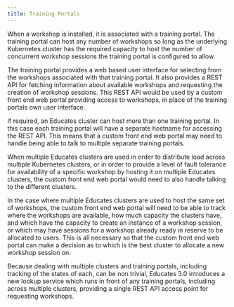 ```yaml
---
title: Training Portals
---
```


When a workshop is installed, it is associated with a training portal. The
training portal can host any number of workshops so long as the underlying
Kubernetes cluster has the required capacity to host the number of concurrent
workshop sessions the training portal is configured to allow.

The training portal provides a web based user interface for selecting from the
workshops associated with that training portal. It also provides a REST API
for fetching information about available workshops and requesting the creation
of workshop sessions. This REST API would be used by a custom front end web
portal providing access to workshops, in place of the training portals own user
interface.

If required, an Educates cluster can host more than one training portal. In this
case each training portal will have a separate hostname for accessing the REST
API. This means that a custom front end web portal may need to handle being able
to talk to multiple separate training portals.

When multiple Educates clusters are used in order to distribute load across
multiple Kubernetes clusters, or in order to provide a level of fault tolerance
for availability of a specific workshop by hosting it on multiple Educates
clusters, the custom front end web portal would need to also handle talking
to the different clusters.

In the case where multiple Educates clusters are used to host the same set of
workshops, the custom front end web portal will need to be able to track where
the workshops are available, how much capacity the clusters have, and which have
the capacity to create an instance of a workshop session, or which may have
sessions for a workshop already ready in reserve to be allocated to users. This
is all necessary so that the custom front end web portal can make a decision
as to which is the best cluster to allocate a new workshop session on.

Because dealing with multiple clusters and training portals, including tracking
of the states of each, can be non trivial, Educates 3.0 introduces a new lookup
service which runs in front of any training portals, including across multiple
clusters, providing a single REST API access point for requesting workshops.
